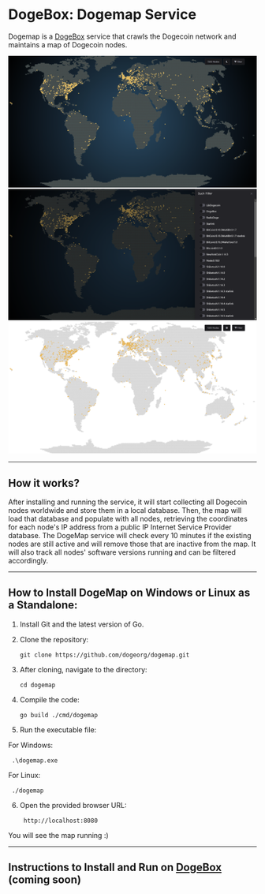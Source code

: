 # DogeBox: Dogemap Service

Dogemap is a [DogeBox](https://github.com/dogeorg/dogeboxd) service that crawls the Dogecoin network and maintains a map of Dogecoin nodes.

![Dogebox Logo](/docs/dogemap1.png)
![Dogebox Logo](/docs/dogemap2.png)
![Dogebox Logo](/docs/dogemap3.png)

---

## How it works?

After installing and running the service, it will start collecting all Dogecoin nodes worldwide and store them in a local database. Then, the map will load that database and populate with all nodes, retrieving the coordinates for each node's IP address from a public IP Internet Service Provider database. The DogeMap service will check every 10 minutes if the existing nodes are still active and will remove those that are inactive from the map. It will also track all nodes' software versions running and can be filtered accordingly.

---

## How to Install DogeMap on Windows or Linux as a Standalone:

1. Install Git and the latest version of Go.
2. Clone the repository:

   ```
   git clone https://github.com/dogeorg/dogemap.git
   ```

3. After cloning, navigate to the directory:

   ```
   cd dogemap
   ```

4. Compile the code:

   ```
   go build ./cmd/dogemap
   ```

5. Run the executable file:

 For Windows:

   ```
    .\dogemap.exe
   ```

For Linux:

   ```
    ./dogemap
   ```

6. Open the provided browser URL:

   ```
    http://localhost:8080
   ```

You will see the map running :)

---

## Instructions to Install and Run on [DogeBox](https://github.com/dogeorg/dogeboxd) (coming soon)

